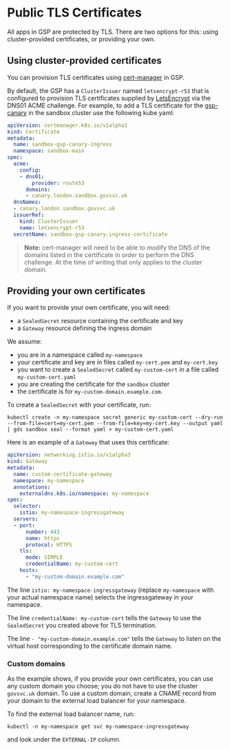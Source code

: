 # Public TLS Certificates

All apps in GSP are protected by TLS.  There are two options for this:
using cluster-provided certificates, or providing your own.

## Using cluster-provided certificates

You can provision TLS certificates using [cert-manager][] in GSP.

By default, the GSP has a `ClusterIssuer` named `letsencrypt-r53` that is configured to provision TLS certificates supplied by [LetsEncrypt][] via the DNS01 ACME challenge. For example, to add a TLS certificate for the [gsp-canary][] in the sandbox cluster use the following kube yaml:

```yaml
apiVersion: certmanager.k8s.io/v1alpha1
kind: Certificate
metadata:
  name: sandbox-gsp-canary-ingress
  namespace: sandbox-main
spec:
  acme:
    config:
    - dns01:
        provider: route53
      domains:
      - canary.london.sandbox.govsvc.uk
  dnsNames:
  - canary.london.sandbox.govsvc.uk
  issuerRef:
    kind: ClusterIssuer
    name: letsencrypt-r53
  secretName: sandbox-gsp-canary-ingress-certificate
```

> **Note:** cert-manager will need to be able to modify the DNS of the domains listed in the certificate in order to perform the DNS challenge. At the time of writing that only applies to the cluster domain.

## Providing your own certificates

If you want to provide your own certificate, you will need:

 - a `SealedSecret` resource containing the certificate and key
 - a `Gateway` resource defining the ingress domain

We assume:

 - you are in a namespace called `my-namespace`
 - your certificate and key are in files called `my-cert.pem` and
   `my-cert.key`
 - you want to create a `SealedSecret` called `my-custom-cert` in a
   file called `my-custom-cert.yaml`
 - you are creating the certificate for the `sandbox` cluster
 - the certificate is for `my-custom-domain.example.com`.

To create a `SealedSecret` with your certificate, run:

    kubectl create -n my-namespace secret generic my-custom-cert --dry-run --from-file=cert=my-cert.pem --from-file=key=my-cert.key --output yaml | gds sandbox seal --format yaml > my-custom-cert.yaml

Here is an example of a `Gateway` that uses this certificate:

```yaml
apiVersion: networking.istio.io/v1alpha3
kind: Gateway
metadata:
  name: custom-certificate-gateway
  namespace: my-namespace
  annotations:
    externaldns.k8s.io/namespace: my-namespace
spec:
  selector:
    istio: my-namespace-ingressgateway
  servers:
  - port:
      number: 443
      name: https
      protocol: HTTPS
    tls:
      mode: SIMPLE
      credentialName: my-custom-cert
    hosts:
      - "my-custom-domain.example.com"
```

The line `istio: my-namespace-ingressgateway` (replace `my-namespace`
with your actual namespace name) selects the ingressgateway in your
namespace.

The line `credentialName: my-custom-cert` tells the `Gateway` to use
the `SealedSecret` you created above for TLS termination.

The line `- "my-custom-domain.example.com"` tells the `Gateway` to
listen on the virtual host corresponding to the certificate domain
name.

### Custom domains

As the example shows, if you provide your own certificates, you can
use any custom domain you choose; you do not have to use the cluster
`govsvc.uk` domain.  To use a custom domain, create a CNAME record
from your domain to the external load balancer for your namespace.

To find the external load balancer name, run:

    kubectl -n my-namespace get svc my-namespace-ingressgateway

and look under the `EXTERNAL-IP` column.

[cert-manager]: https://docs.cert-manager.io/en/latest/
[gsp-canary]: https://github.com/alphagov/gsp/tree/master/components/canary
[LetsEncrypt]: https://letsencrypt.org/
